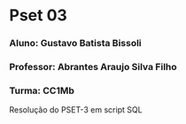 # Pset 03
### Aluno: Gustavo Batista Bissoli
### Professor: Abrantes Araujo Silva Filho
### Turma: CC1Mb
Resolução do PSET-3 em script SQL
